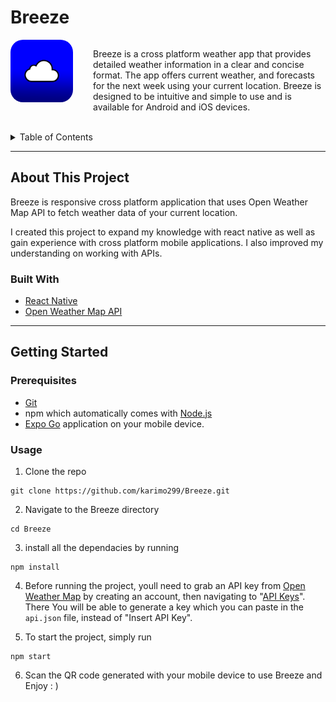 # Breeze

<div style="display: flex; gap: 2rem">
  <a href="https://github.com/karimo299/Breeze" >
    <img src="./assets/icon.png" width="100" height="100" style="border-radius:20px"  alt="icon" >
  </a>
    <p style="flex: 3">Breeze is a cross platform weather app that provides detailed weather information in a clear and concise format. The app offers current weather, and forecasts for the next week using your current location. Breeze is designed to be intuitive and simple to use and is available for Android and iOS devices.
    </p>
</div>

<br>

<details>
  <summary>Table of Contents</summary>
  <ol>
    <li>
      <a href="#about-this-project">About This Project</a>
      <ul>
        <li><a href="#built-with">Built With</a></li>
      </ul>
    </li>
    <li>
      <a href="#getting-started">Getting Started</a>
      <ul>
        <li><a href="#prerequisites">Prerequisites</a></li>
        <li><a href="#usage">Usage</a></li>
      </ul>
    </li>
  </ol>
</details>

---
## About This Project 

Breeze is responsive cross platform application that uses Open Weather Map API to fetch weather data of your current location.

I created this project to expand my knowledge with react native as well as gain experience with cross platform mobile applications. I also improved my understanding on working with APIs.

### Built With
* [React Native](https://reactnative.dev/)
* [Open Weather Map API](https://openweathermap.org/api)

---
## Getting Started
### Prerequisites
* [Git](https://git-scm.com/downloads)
* npm which automatically comes with [Node.js](https://nodejs.org/en/download/)
* [Expo Go](https://expo.dev/client) application on your mobile device.

### Usage
1. Clone the repo 
```console
git clone https://github.com/karimo299/Breeze.git
```
2. Navigate to the Breeze directory
```console
cd Breeze
 ```
3. install all the dependacies by running
``` console
npm install 
```
4. Before running the project, youll need to grab an API key from [Open Weather Map](https://openweathermap.org/) by creating an account, then navigating to "[API Keys](https://home.openweathermap.org/api_keys)". There You will be able to generate a key which you can paste in the `api.json` file, instead of "Insert API Key".


5. To start the project, simply run
``` console
npm start
```

6. Scan the QR code generated with your mobile device to use Breeze and Enjoy : )